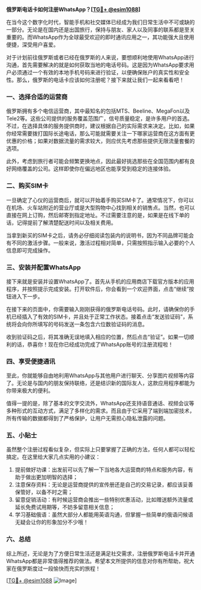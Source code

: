 **俄罗斯电话卡如何注册WhatsApp？[[TG💪+ @esim1088](https://t.me/s/esim1088)]**

在当今这个数字化时代，智能手机和社交媒体已经成为我们日常生活中不可或缺的一部分。无论是在国内还是出国旅行，保持与朋友、家人以及同事的联系都是至关重要的。而WhatsApp作为全球最受欢迎的即时通讯应用之一，其功能强大且使用便捷，深受用户喜爱。

对于计划前往俄罗斯或者已经在俄罗斯的人来说，要想顺利地使用WhatsApp进行沟通，首先需要解决的就是如何获取当地的电话号码。这是因为WhatsApp要求用户必须通过一个有效的本地手机号码来进行验证，以便确保账户的真实性和安全性。那么，俄罗斯的电话卡应该如何注册呢？接下来就让我们一起来看看吧！

### 一、选择合适的运营商

俄罗斯拥有多个电信运营商，其中最知名的包括MTS、Beeline、MegaFon以及Tele2等。这些公司提供的服务覆盖范围广，信号质量稳定，是许多用户的首选。不过，在选择具体的服务提供商时，建议根据自己的实际需求来决定。比如，如果你经常需要拨打国际长途电话，那么可能就需要关注一下哪家运营商在这方面有更优惠的价格；如果对数据流量的需求较大，则应优先考虑那些提供无限流量套餐的选项。

此外，考虑到旅行者可能会频繁更换地点，因此最好挑选那些在全国范围内都有良好网络覆盖的公司。这样即使你在偏远地区也能享受到稳定的连接体验。

### 二、购买SIM卡

一旦确定了心仪的运营商后，就可以开始着手购买SIM卡了。通常情况下，你可以在机场、火车站附近的营业厅或是大型购物中心找到相关的销售点。当然，也可以直接在网上订购，然后邮寄到指定地址。不过需要注意的是，如果是在线下单的话，记得提前了解清楚配送时间以及相关费用。

当拿到新买的SIM卡之后，请务必仔细阅读包装内的说明书，因为不同品牌可能会有不同的激活步骤。一般来说，激活过程相对简单，只需按照指示输入必要的个人信息即可完成操作。

### 三、安装并配置WhatsApp

接下来就是安装并设置WhatsApp了。首先从手机的应用商店下载官方版本的应用程序，并按照提示完成安装。打开软件后，你会看到一个欢迎界面，点击“继续”按钮进入下一步。

在接下来的页面中，你需要输入刚刚获得的俄罗斯电话号码。此时，请确保你的手机已经插入了有效的SIM卡，并且处于正常工作状态。接着点击“发送验证码”，系统将会向你所填写的号码发送一条包含六位数验证码的消息。

收到验证码之后，将其准确无误地填入相应的位置，然后点击“验证”。如果一切顺利的话，恭喜你！现在你已经成功完成了WhatsApp账号的注册流程啦！

### 四、享受便捷通讯

至此，你就能够自由地利用WhatsApp与其他用户进行聊天、分享图片视频等内容了。无论是与国内的朋友保持联络，还是结识新的国际友人，这款应用程序都能为你带来极大的便利。

值得一提的是，除了基本的文字交流外，WhatsApp还支持语音通话、视频会议等多种形式的互动方式，满足了多样化的需求。而且由于它采用了端到端加密技术，所有传输的数据都得到了严格保护，让用户无需担心隐私泄露的问题。

### 五、小贴士

虽然整个注册过程看似复杂，但实际上只要掌握了正确的方法，任何人都可以轻松搞定。在这里给大家几点实用的小建议：

1. 提前做好功课：出发前可以先了解一下当地各大运营商的特点和服务内容，有助于做出更加明智的选择；
2. 注意保存资料：无论是运营商提供的宣传册还是自己的交易记录，都应该妥善保管好，以备不时之需；
3. 留意促销活动：有时候运营商会推出一些特别优惠活动，比如赠送额外流量或延长免费试用期等，不妨多留意相关信息；
4. 学习基础俄语：虽然大部分人都能用英语沟通，但掌握一些简单的俄语问候语无疑会让你的形象加分不少哦！

### 六、总结

综上所述，无论是为了方便日常生活还是满足社交需求，注册俄罗斯电话卡并开通WhatsApp都是非常值得推荐的做法。希望本文所提供的信息对你有所帮助，祝大家在俄罗斯度过一段愉快而充实的旅程！

[[TG💪+ @esim1088](https://t.me/s/esim1088) ![Image](https://i.postimg.cc/4NQfJmqS/Snipaste-2025-05-13-00-14-12.png)]